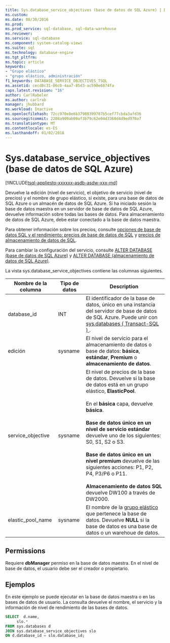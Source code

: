 ```yaml
---
title: Sys.database_service_objectives (base de datos de SQL Azure) | Documentos de Microsoft
ms.custom: 
ms.date: 08/30/2016
ms.prod: 
ms.prod_service: sql-database, sql-data-warehouse
ms.reviewer: 
ms.service: sql-database
ms.component: system-catalog-views
ms.suite: sql
ms.technology: database-engine
ms.tgt_pltfrm: 
ms.topic: article
keywords:
- "Grupo elástico"
- "grupo elástico, administración"
f1_keywords: DATABASE_SERVICE_OBJECTIVES_TSQL
ms.assetid: cecd8c31-06c0-4aa7-85d3-ac590e6874fa
caps.latest.revision: "16"
author: CarlRabeler
ms.author: carlrab
manager: jhubbard
ms.workload: Inactive
ms.openlocfilehash: 72cc970e8e6b37988399707b5cef77cbda3afd36
ms.sourcegitcommit: 2208a909ab09af3b79c62e04d3360d4d9ed970a7
ms.translationtype: MT
ms.contentlocale: es-ES
ms.lasthandoff: 01/02/2018
---
```

# <a name="sysdatabaseserviceobjectives-azure-sql-database"></a>Sys.database_service_objectives (base de datos de SQL Azure)
[!INCLUDE[tsql-appliesto-xxxxxx-asdb-asdw-xxx-md](../../includes/tsql-appliesto-xxxxxx-asdb-asdw-xxx-md.md)]

Devuelve la edición (nivel de servicio), el objetivo de servicio (nivel de precios) y el nombre de grupo elástico, si existe, para una base de datos de SQL Azure o un almacén de datos de SQL Azure. Si ha iniciado sesión la base de datos maestra en un servidor de base de datos de SQL Azure, devuelve información sobre todas las bases de datos. Para almacenamiento de datos de SQL Azure, debe estar conectado a la base de datos maestra.  
  
  
 Para obtener información sobre los precios, consulte [opciones de base de datos SQL y el rendimiento: precios de base de datos de SQL](https://azure.microsoft.com/en-us/pricing/details/sql-database/) y [precios de almacenamiento de datos de SQL](https://azure.microsoft.com/pricing/details/sql-data-warehouse/).  
  
 Para cambiar la configuración del servicio, consulte [ALTER DATABASE (base de datos de SQL Azure)](../../t-sql/statements/alter-database-azure-sql-database.md) y [ALTER DATABASE (almacenamiento de datos de SQL Azure)](../../t-sql/statements/alter-database-azure-sql-data-warehouse.md).  
  
 La vista sys.database_service_objectives contiene las columnas siguientes.  
  
|Nombre de la columna|Tipo de datos|Description|  
|-----------------|---------------|-----------------|  
|database_id|INT|El identificador de la base de datos, único en una instancia del servidor de base de datos de SQL Azure. Puede unir con [sys.databases &#40; Transact-SQL &#41; ](../../relational-databases/system-catalog-views/sys-databases-transact-sql.md).|  
|edición|sysname|El nivel de servicio para el almacenamiento de datos o base de datos: **básica**, **estándar**, **Premium** o **almacenamiento de datos**.|  
|service_objective|sysname|El nivel de precios de la base de datos. Devuelve si la base de datos está en un grupo elástico, **ElasticPool**.<br /><br /> En el **básica** capa, devuelve **básica**.<br /><br /> **Base de datos único en un nivel de servicio estándar** devuelve uno de los siguientes: S0, S1, S2 o S3.<br /><br /> **Base de datos único en un nivel premium** devuelve de las siguientes acciones: P1, P2, P4, P3/P6 o P11.<br /><br /> **Almacenamiento de datos SQL** devuelve DW100 a través de DW2000.|  
|elastic_pool_name|sysname|El nombre de la [grupo elástico](https://azure.microsoft.com/documentation/articles/sql-database-elastic-pool/) que pertenece la base de datos. Devuelve **NULL** si la base de datos es una base de datos o un warehoue de datos.|  
  
## <a name="permissions"></a>Permissions  
 Requiere **dbManager** permiso en la base de datos maestra.  En el nivel de base de datos, el usuario debe ser el creador o propietario.  
  
## <a name="examples"></a>Ejemplos  
 En este ejemplo se puede ejecutar en la base de datos maestra o en las bases de datos de usuario. La consulta devuelve el nombre, el servicio y la información de nivel de rendimiento de las bases de datos.  
  
```sql  
SELECT  d.name,   
     slo.*    
FROM sys.databases d   
JOIN sys.database_service_objectives slo    
ON d.database_id = slo.database_id;  
  
```  
  
  
